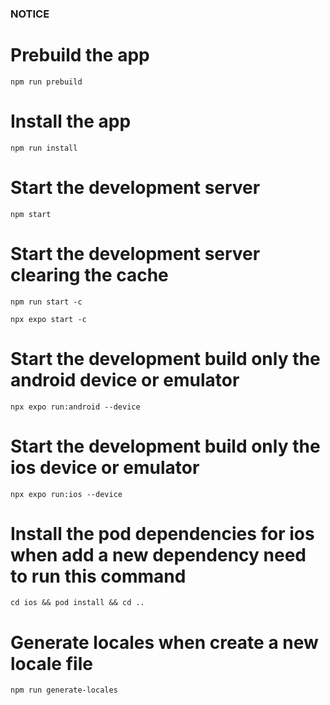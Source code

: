 ### NOTICE

# Prebuild the app

`npm run prebuild`

# Install the app

`npm run install`

# Start the development server

`npm start`

# Start the development server clearing the cache

`npm run start -c`

`npx expo start -c`

# Start the development build only the android device or emulator

`npx expo run:android --device`

# Start the development build only the ios device or emulator

`npx expo run:ios --device`

# Install the pod dependencies for ios when add a new dependency need to run this command

`cd ios && pod install && cd ..`

# Generate locales when create a new locale file

`npm run generate-locales`

